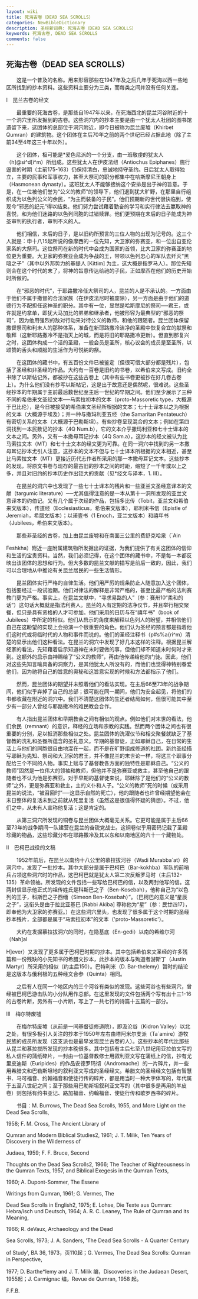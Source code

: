 ```yaml
---
layout: wiki
title: 死海古卷（DEAD SEA SCROLLS）
categories: NewBibleDictionary
description: 圣经新词典: 死海古卷（DEAD SEA SCROLLS）
keywords: 死海古卷, DEAD SEA SCROLLS
comments: false
---
```


## 死海古卷（DEAD SEA SCROLLS）

　　这是一个普及的名称。用来形容那些在1947年及之后几年于死海以西一些地区所找到的抄本资料。这些资料主要分为三类，而每类之间并没有任何关连。

Ⅰ　昆兰古卷的经文

　　最重要的死海古卷，是那些自1947年以来，在死海西北的昆兰河谷附近的十一个洞穴里所发掘到的古卷。这些洞穴内的抄本主要是由一个犹太人社团的图书馆遗留下来，这团体的总部位于洞穴附近，即今日被称为昆兰废墟（Khirbet Qumran）的建筑物。这个团体在主后70年之前的两个世纪已经占据此地（除了主前34至4年这三十年以外）。

　　这个团体，极可能是*爱色尼派的一个分支，由一班敬虔的犹太人（h]@si^d[i^m）所组成。这些犹太人在伊皮法纽（Antiochus Epiphanes）施行逼害的时期（主前175-163）仍保持清白，忠诚地持守圣约。日后犹太人取得独立，主要的民事和军事权力，甚至大祭司的职分都集中在哈斯摩尼王朝身上（Hasmonean dynasty）。这班犹太人不能够接纳这个安排是出于神的旨意。于是，在一位被他们誉为“公义的教师”的领导下，他们退到犹大旷野，在那里自行组织成为以色列公义的余民，“为主而装备的子民”。他们预期新的世代很快临到，使现今“邪恶的纪元”得以结束。他们努力尝试藉着勤奋的学习和实行律法去赢取神的喜悦，和为他们迷路的以色列同胞的过错赎罪。他们更预期在末后的日子能成为神圣审判的执行者，审判不义的人。

　　他们相信，末后的日子，是以旧约所预言的三位人物的出现为记号的。这三个人就是：申十八15起所说的像摩西的一位先知，大卫家的弥赛亚，和一位出自亚伦家系的大祭司。这位祭司在新的时代中会成为国家的首领，比大卫家的弥赛亚的地位更为重要。大卫家的弥赛亚会成为争战的王，带领以色列忠心的军队去歼灭“黑暗之子”（其中以外邦势力的基提人 [Kittim] 为主，这大概是指罗马人）。那位先知则会在这个时代的末了，将神的旨意传达给祂的子民，正如摩西在他们的历史开始时所做的。

　　在“邪恶的时代”，于耶路撒冷任大祭司的人，昆兰的人是不承认的。一方面由于他们不属于撒督的合法家族（在伊皮法尼时被废除），另一方面是由于他们的道德行为不配担任这神圣的职分。其中有一位，显然是哈斯摩尼的祭司──君王，或许就是约拿单，即犹大马加比的弟弟和继承者，他被形容为最典型的“邪恶的祭司”，因为他用强烈的敌对行动来对待公义的教师，和他的跟随者。昆兰团体保留撒督祭司和利未人的那种体系，准备在新耶路撒冷洁净的圣殿中恢复合宜的献祭和敬拜（这新耶路撒冷不是指天上的城，而是将旧的耶路撒冷更新）。但直到那复兴之时，这团体构成一个活的圣殿，一般会员是圣所，核心议会的成员是至圣所，以颂赞的舌头和顺服的生活作为可悦纳的祭。

　　在这团体的藏书中，有五百份文件已被鉴定（但很可惜大部分都是残片），包括了圣经和非圣经的作品。大约有一百卷是旧约的书卷，以希伯来文写成。旧约全书除了以斯帖记外，都被抄在这些古卷上（其中有些书卷更被抄在好几卷古卷上）。为什么他们没有抄写以斯帖记，这是出于故意还是偶然呢，很难说。这些圣经抄本的年期属于主前最后数世纪至主后一世纪的早期之间。他们至少展示了三种不同的希伯来文圣经文本──马索拉初本的文本（proto-Massoretic type，大概源于巴比伦），是今日被接受的希伯来文圣经所根据的文本；七十士译本以之为根据的文本（大概源于埃及）；并一种与撒玛利亚五经（the Samaritan Pentateuch）有密切关系的文本（大概源于巴勒斯坦）。有些抄卷呈现混合的文本；例如在第四洞找到一本民数记的抄本（4Q Num.b），它的文本介乎撒玛利亚和七十士译本的文本之间。另外，又有一本撒母耳记抄本（4Q Sam.a），这抄本的经文被认为比马索拉文本（MT）和七十士文本的经文更为可靠。在同一洞穴中找到的另一本撒母耳记抄本尤引人注意，这抄本的文本不但与七十士译本所根据的文本相近，甚至比马索拉文本（MT）更接近历代志作者所采用的那一本撒母耳记文本。这些抄本的发现，将原文书卷与现存的最古旧的抄本之间的时距，缩短了一千年或以上之多，并且对旧约的抄本历史作出钜大的贡献（见*经文与译本，1. III）。

　　在昆兰的洞穴中也发现了一些七十士译本的残片和一些亚兰文圣经意译本的文献（targumic literature）──尤其值得注意的是一本从第十一洞所发现的亚兰文意译本的约伯记。又有几个属于次经的作品，包括多比传（Tobit，亚兰文和希伯来文版本），传道经（Ecclesiasticus，希伯来文版本），耶利米书信（Epistle of Jeremiah，希腊文版本）；以诺壹书（1 Enoch，亚兰文版本）和禧年书（Jubilees，希伯来文版本）。

　　那些非圣经的古卷，加上由昆兰废墟和在南面三公里的费舒克哈泉（`Ain

Feshkha）附近一座附属建筑物所发掘出的证据，为我们提供了有关这团体的信仰和生活的宝贵资料。当然，我们必须记得，在这个团体的藏书中，不是每一本都反映出该团体的思想和行为。但大多数的昆兰文献的描写是前后一致的，因此，我们可以合理地从中推论有关昆兰居民的一些生活情形。

　　昆兰团体实行严格的自律生活。他们用严厉的规条防止人随意加入这个团体，包括要经过一段试验期。他们对律法的解释是非常严格的，甚至比最严格的法利赛教门更为严格。事实上，在昆兰文献中，“寻求易路的人”（参：赛卅10“柔和的话”）这句话大概就是指法利赛人。昆兰的人有定期的洁净仪节，并且举行相交聚餐，但只是具有资格的人才可参加。他们采用的日历与在“禧年书”（book of Jubilees）中所定的相似。他们从启示的角度来解释以色列人的盼望，并相信他们自己在这盼望的实现上会扮演一个很重要的角色。他们认为圣经的预言都是指着他们这时代或将临时代的人物和事件而说的。他们的圣经注释书（p#s%a{ri^m）清楚的显示出他们这种看法。在昆兰的洞穴中发现了好几本这样的注释。根据昆兰解经家的看法，先知藉着启示知道神在末时要做的事，但他们却不知道末时何时才来到。这额外的启示由神赐给了“公义的教师”，再由他传递给他的门徒。因此，他们对这些先知言喻具备的洞察力，是其他犹太人所没有的，而他们也觉得神特别眷爱他们，因为祂将自己的旨意的奥秘和这旨意实现的时候和方法都指示了他们。

　　然而，昆兰团体的期望并未照着他们的看法实现。在主后66至73年的战争期间，他们似乎弃掉了自己的总部；很可能在同一期间，他们为安全起见，将他们的书都收藏在附近的洞穴中。我们不清楚这团体的生还者结局如何，但很可能其中至少有一部分人曾经与耶路撒冷的难民教会合作。

　　有人指出昆兰团体和早期教会之间有相似的观点。例如他们对末世的看法，他们余民（remnant）的意识，释经的立场和宗教的实践。然而两个团体之间也有很重要的分别，足以抵消那些相似之处。昆兰团体的洗濯仪节和相交聚餐就缺乏了基督教的洗礼和圣餐所蕴含的圣礼意义。早期的基督徒，正如耶稣自己，在日常的生活上与他们的同胞很自由地混在一起，而不是在旷野组成修道的社团。新约圣经描写耶稣为先知、祭司和大卫家的君王，并不像昆兰的末世论一样，将这三个职事分配给三个不同的人物。事实上赋与了基督教各方面的独特性是耶稣自己。“公义的教师”固然是一位伟大的领袖和教师，但他并不是弥赛亚或救主，甚至他自己的跟随者也不认为他是弥赛亚。对于早期的基督徒来说，耶稣除了是他们的“公义的教师”之外，更是弥赛亚和救主，主的义仆和人子。“公义的教师”死的时候（或采用昆兰的说法，“被召回时”──这显示自然的死亡），他的跟随者也许曾经期望他会在末日整体的复活未到之前就从死里复活（虽然这是很值得怀疑的猜想）。不过，他们之中，从未有人宣称他复活；这是肯定的。

　　从第三洞穴所发现的铜卷与昆兰团体大概毫无关系。它更可能是属于主后66至73年的战争期间一队建营在昆兰的奋锐党战士。这铜卷似乎用密码记载了圣殿珍藏的物品，这些珍藏分布在耶路撒冷及其以东和以南地区的六十一个藏物处。

Ⅱ　巴柯巴战役的文稿

　　1952年前后，在昆兰以南约十八公里的慕拉拔河谷（Wadi Murabba`at）的洞穴中，发现了一批抄本。其中大部分是属于巴柯巴（Bar-kokhba）军队的前哨兵占领这些洞穴时的作品，这巴柯巴就是犹太人第二次反叛罗马时（主后132-135）革命领袖。所发现的文件包括一些写给巴柯巴的信，以及两封他写的信。这两封信显示他正式的祖传姓氏是科斯巴之子（Ben-Kosebah），他称自己为“以色列的王子，科斯巴之子西缅（Simeon Ben-Kosebah）”。（巴柯巴的意义是“星辰之子”，这衔头是由于拉比亚基巴 [Rabbi Akiba] 尊称他为“星”〔参：民廿四17〕，即奉他为大卫家的弥赛亚。）在这些洞穴里头，也发现了很多属于这个时期的圣经抄本残片，全部都是属于“马索拉初本”的文本（'proto-Massoretic'）。

　　大约在发掘慕拉拔洞穴的同时，在隐基底（En-gedi）以南的希维尔河（Nah]al

H]ever）又发现了更多属于巴柯巴时期的抄本。其中包括希伯来文圣经的许多残篇和一份残缺的小先知书的希腊文抄本，此抄本的版本与殉道者游斯丁（Justin Martyr）所采用的相似（约主后150）。巴特利米（D. Bar-thelemy）暂时的结论是这版本与俄利根的五种经文合参（Quinta）相同。

　　之后有人在同一个地区内的三个河谷有类似的发现。这些河谷也有些洞穴，曾经被巴柯巴游击队的小分队用作总部。在这里发现的文件包括两个写有出十三1-16的古卷片断，另外有一小片断，写上了一共七行的诗篇十五篇的一部分。

Ⅲ　梅尔特废墟

　　在梅尔特废墟（从前是一间基督徒修道院），即汲沦谷（Kidron Valley）以北之处，有很多极引人关注的抄本于1950年左右由塔阿米尔支派（Ta`amire）游牧民族的成员所发现（这支派也是最早发现昆兰古卷的人）。这些抄本的年代比那些从昆兰和慕拉拔所发现的抄本晚很多。其中包括有主后七至八世纪用亚拉伯文写的私人信件的蒲纸碎片，一封由一位基督教修士用叙利亚文写在蒲纸上的信，抄有尤里皮迪斯（Euripides）的作品安德罗玛彻（Andromache）的一片碎片，并一些用希腊文和巴勒斯坦地的叙利亚文写成的圣经经文。希腊文的圣经经文包括有智慧书、马可福音、约翰福音和使徒行传的碎片，都是用当时一种大字体写的，年代属于五至八世纪之间；至于那些用巴勒斯坦叙利亚文写的（其中很多是再用的羊皮卷）则包括有约书亚记、路加福音、约翰福音、使徒行传和歌罗西书的碎片。

　　书目：M. Burrows, The Dead Sea Scrolls, 1955, and More Light on the Dead Sea Scrolls,

1958; F. M. Cross, The Ancient Library of

Qumran and Modern Biblical Studies2, 1961; J. T. Milik, Ten Years of Discovery in the Wilderness of

Judaea, 1959; F. F. Bruce, Second

Thoughts on the Dead Sea Scrolls2, 1966; The Teacher of Righteousness in the Qumran Texts, 1957, and Biblical Exegesis in the Qumran Texts,

1960; A. Dupont-Sommer, The Essene

Writings from Qumran, 1961; G. Vermes, The

Dead Sea Scrolls in English2, 1975; E. Lohse, Die Texte aus Qumran: Hebra/isch und Deutsch, 1964; A. R. C. Leaney, The Rule of Qumran and its Meaning,

1966; R. deVaux, Archaeology and the Dead

Sea Scrolls, 1973; J. A. Sanders, 'The Dead Sea Scrolls - A Quarter Century

of Study', BA 36, 1973，页110起；G. Vermes, The Dead Sea Scrolls: Qumran in Perspective,

1977; D. Barthe*lemy and J. T. Milik 编，Discoveries in the Judaean Desert, 1955起；J. Carmignac 编，Revue de Qumran, 1958 起。

F.F.B.








